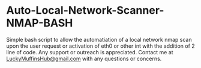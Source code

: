 # Auto-Local-Network-Scanner-NMAP-BASH
Simple bash script to allow the automatiation of a local network nmap scan upon the user request or activation of eth0 or other int with the addition of 2 line of code.
Any support or outreach is appreciated. Contact me at LuckyMuffinsHub@gmail.com with any questions or concerns.
